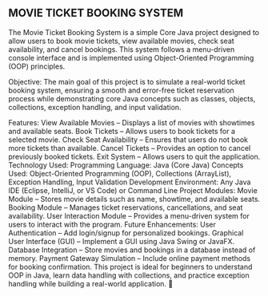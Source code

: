 MOVIE TICKET BOOKING SYSTEM
-----------------------------
The Movie Ticket Booking System is a simple Core Java project designed to allow users to book movie tickets, view available movies, check seat availability, and cancel bookings. This system follows a menu-driven console interface and is implemented using Object-Oriented Programming (OOP) principles.

Objective: The main goal of this project is to simulate a real-world ticket booking system, ensuring a smooth and error-free ticket reservation process while demonstrating core Java concepts such as classes, objects, collections, exception handling, and input validation.

Features: View Available Movies – Displays a list of movies with showtimes and available seats. Book Tickets – Allows users to book tickets for a selected movie. Check Seat Availability – Ensures that users do not book more tickets than available. Cancel Tickets – Provides an option to cancel previously booked tickets. Exit System – Allows users to quit the application. Technology Used: Programming Language: Java (Core Java) Concepts Used: Object-Oriented Programming (OOP), Collections (ArrayList), Exception Handling, Input Validation Development Environment: Any Java IDE (Eclipse, IntelliJ, or VS Code) or Command Line Project Modules: Movie Module – Stores movie details such as name, showtime, and available seats. Booking Module – Manages ticket reservations, cancellations, and seat availability. User Interaction Module – Provides a menu-driven system for users to interact with the program. Future Enhancements: User Authentication – Add login/signup for personalized bookings. Graphical User Interface (GUI) – Implement a GUI using Java Swing or JavaFX. Database Integration – Store movies and bookings in a database instead of memory. Payment Gateway Simulation – Include online payment methods for booking confirmation. This project is ideal for beginners to understand OOP in Java, learn data handling with collections, and practice exception handling while building a real-world application. 🚀
